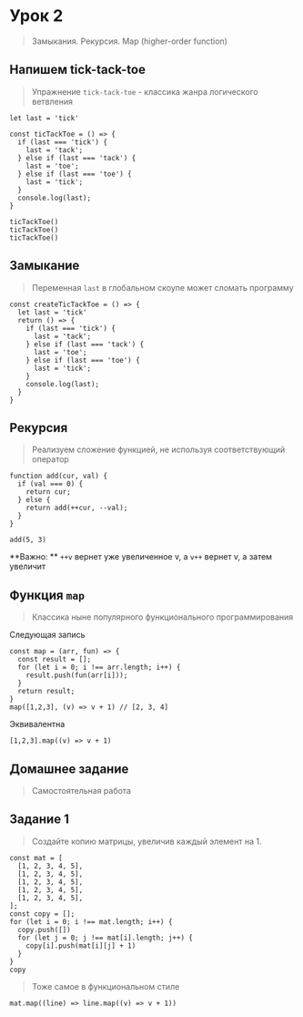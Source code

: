 # Урок 2

> Замыкания. Рекурсия. Map (higher-order function)

## Напишем tick-tack-toe

> Упражнение `tick-tack-toe` - классика жанра логического ветвления

```
let last = 'tick'

const ticTackToe = () => {
  if (last === 'tick') {
    last = 'tack';
  } else if (last === 'tack') {
    last = 'toe';
  } else if (last === 'toe') {
    last = 'tick';
  }
  console.log(last);
}

ticTackToe()
ticTackToe()
ticTackToe()
```

## Замыкание

> Переменная `last` в глобальном скоупе может сломать программу

```
const createTicTackToe = () => {
  let last = 'tick'
  return () => {
    if (last === 'tick') {
      last = 'tack';
    } else if (last === 'tack') {
      last = 'toe';
    } else if (last === 'toe') {
      last = 'tick';
    }
    console.log(last);
  }
}
```

## Рекурсия

> Реализуем сложение функцией, не используя соответствующий оператор

```
function add(cur, val) {
  if (val === 0) {
    return cur;
  } else {
    return add(++cur, --val);
  }
}

add(5, 3)
```

**Важно: ** `++v` вернет уже увеличенное v, а `v++` вернет v, а затем увеличит

## Функция `map`

> Классика ныне популярного функционального программирования

Следующая запись

```
const map = (arr, fun) => {
  const result = [];
  for (let i = 0; i !== arr.length; i++) {
    result.push(fun(arr[i]));
  }
  return result;
}
map([1,2,3], (v) => v + 1) // [2, 3, 4]
```

Эквивалентна

```
[1,2,3].map((v) => v + 1)
```

## Домашнее задание

> Самостоятельная работа

## Задание 1

> Создайте копию матрицы, увеличив каждый элемент на 1.

```
const mat = [
  [1, 2, 3, 4, 5],
  [1, 2, 3, 4, 5],
  [1, 2, 3, 4, 5],
  [1, 2, 3, 4, 5],
  [1, 2, 3, 4, 5],
];
const copy = [];
for (let i = 0; i !== mat.length; i++) {
  copy.push([])
  for (let j = 0; j !== mat[i].length; j++) {
    copy[i].push(mat[i][j] + 1)
  }
}
copy
```

> Тоже самое в функциональном стиле

```
mat.map((line) => line.map((v) => v + 1))
```